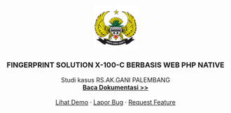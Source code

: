 <p align="center">
  <a href="https://rumahsakitakgani.co.id">
    <img src="assets/img/logo.png" alt="Logo" width="100" height="100">
  </a>

  <h3 align="center">FINGERPRINT SOLUTION X-100-C BERBASIS WEB PHP NATIVE</h3>

  <p align="center">
    Studi kasus RS.AK.GANI PALEMBANG
    <br />
    <a href="#"><strong>Baca Dokumentasi >></strong></a>
    <br />
    <br />
    <a href="#">Lihat Demo</a>
    ·
    <a href="#">Lapor Bug</a>
    ·
    <a href="#">Request Feature</a>
  </p>
</p>
